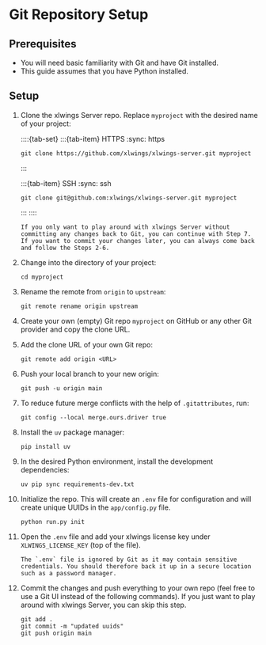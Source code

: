 # Git Repository Setup

## Prerequisites

- You will need basic familiarity with Git and have Git installed.
- This guide assumes that you have Python installed.

## Setup

1. Clone the xlwings Server repo. Replace `myproject` with the desired name of your project:

   ::::{tab-set}
   :::{tab-item} HTTPS
   :sync: https

   ```text
   git clone https://github.com/xlwings/xlwings-server.git myproject
   ```

   :::

   :::{tab-item} SSH
   :sync: ssh

   ```text
   git clone git@github.com:xlwings/xlwings-server.git myproject
   ```

   :::
   ::::

   ```{note}
   If you only want to play around with xlwings Server without committing any changes back to Git, you can continue with Step 7. If you want to commit your changes later, you can always come back and follow the Steps 2-6.
   ```

2. Change into the directory of your project:

   ```text
   cd myproject
   ```

3. Rename the remote from `origin` to `upstream`:

   ```text
   git remote rename origin upstream
   ```

4. Create your own (empty) Git repo `myproject` on GitHub or any other Git provider and copy the clone URL.

5. Add the clone URL of your own Git repo:

   ```text
   git remote add origin <URL>
   ```

6. Push your local branch to your new origin:

   ```text
   git push -u origin main
   ```

7. To reduce future merge conflicts with the help of `.gitattributes`, run:

   ```text
   git config --local merge.ours.driver true
   ```

8. Install the `uv` package manager:

   ```text
   pip install uv
   ```

9. In the desired Python environment, install the development dependencies:

   ```text
   uv pip sync requirements-dev.txt
   ```

10. Initialize the repo. This will create an `.env` file for configuration and will create unique UUIDs in the `app/config.py` file.

    ```text
    python run.py init
    ```

11. Open the `.env` file and add your xlwings license key under `XLWINGS_LICENSE_KEY` (top of the file).

    ```{note}
    The `.env` file is ignored by Git as it may contain sensitive credentials. You should therefore back it up in a secure location such as a password manager.
    ```

12. Commit the changes and push everything to your own repo (feel free to use a Git UI instead of the following commands). If you just want to play around with xlwings Server, you can skip this step.

    ```text
    git add .
    git commit -m "updated uuids"
    git push origin main
    ```
